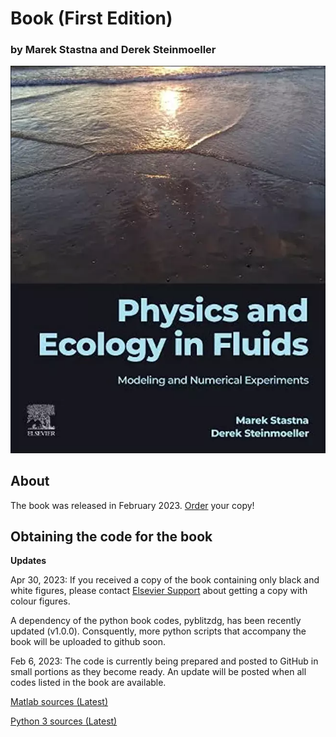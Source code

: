 # Book (First Edition)
### by Marek Stastna and Derek Steinmoeller

![Physics and Ecology in Fluids - Book Front Cover](cover.webp "Book Cover")


## About

The book was released in February 2023. [Order](https://a.co/d/9lnHn0J) your copy!

## Obtaining the code for the book

**Updates**

Apr 30, 2023: If you received a copy of the book containing only black and white figures, please contact [Elsevier Support](https://www.elsevier.com/support) about getting a copy with colour figures.

A dependency of the python book codes, pyblitzdg, has been recently updated (v1.0.0). Consquently, more python scripts that accompany the book will be uploaded to github soon.

Feb 6, 2023: The code is currently being prepared and posted to GitHub in small portions as they become ready. An update will be posted when all codes listed in the book are available.

[Matlab sources (Latest)](https://github.com/PhysEcoFluids/matlab-codes)

[Python 3 sources (Latest)](https://github.com/PhysEcoFluids/python-codes)
